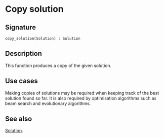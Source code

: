 <!--
SPDX-FileCopyrightText: © 2025 Authors of the ROAR-NET API Specification <https://github.com/roar-net/roar-net-api-spec/blob/main/AUTHORS>

SPDX-License-Identifier: CC-BY-4.0
-->

# Copy solution

## Signature

```text
copy_solution(Solution) : Solution
```

## Description

This function produces a copy of the given solution.

## Use cases

Making copies of solutions may be required when keeping track of the
best solution found so far. It is also required by optimisation
algorithms such as beam search and evolutionary algorithms.

## See also

[Solution](../types/Solution.md).
